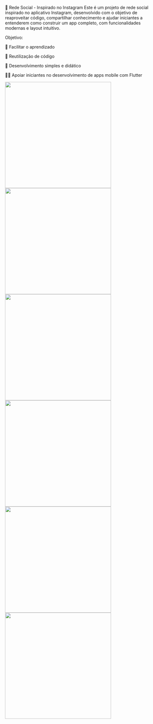 📸 Rede Social - Inspirado no Instagram
Este é um projeto de rede social inspirado no aplicativo Instagram, desenvolvido com o objetivo de reaproveitar código, compartilhar conhecimento e ajudar iniciantes a entenderem como construir um app completo, com funcionalidades modernas e layout intuitivo.


Objetivo:

🧠 Facilitar o aprendizado

🔄 Reutilização de código

🚀 Desenvolvimento simples e didático

👨‍💻 Apoiar iniciantes no desenvolvimento de apps mobile com Flutter


<img src="https://github.com/user-attachments/assets/41825edb-84e7-4b1d-a8d5-74ce807d0f3a" width="350"/>

<img src="https://github.com/user-attachments/assets/e8d5aab9-f98e-4f68-af5b-a5e206cd9910" width="350"/>

<img src="https://github.com/user-attachments/assets/55d5e303-3740-4dc4-a305-7e54bec7888e" width="350"/>

<img src="https://github.com/user-attachments/assets/5c6cd3a4-477c-4e14-b805-eba6a09d0b10" width="350"/>

<img src="https://github.com/user-attachments/assets/cf1911be-7899-48de-a203-d7f43923eca7" width="350"/>

<img src="https://github.com/user-attachments/assets/5c4a95f8-9de9-44e1-8888-8aebfd05798f" width="350"/>


